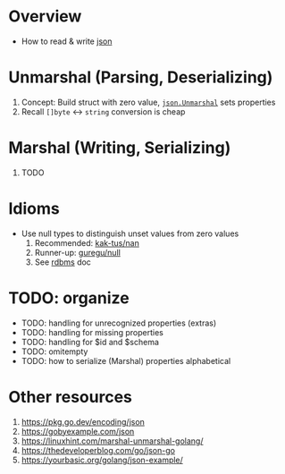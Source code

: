 # Overview
- How to read & write [json](https://www.json.org/json-en.html)


# Unmarshal (Parsing, Deserializing)
1. Concept: Build struct with zero value, [`json.Unmarshal`](https://pkg.go.dev/encoding/json) sets properties
1. Recall `[]byte` <-> `string` conversion is cheap


# Marshal (Writing, Serializing)
1. TODO


# Idioms
- Use null types to distinguish unset values from zero values
    1. Recommended: [kak-tus/nan](https://github.com/kak-tus/nan)
    1. Runner-up: [guregu/null](https://github.com/guregu/null)
    1. See [rdbms](./rdbms.md) doc


# TODO: organize
- TODO: handling for unrecognized properties (extras)
- TODO: handling for missing properties
- TODO: handling for $id and $schema
- TODO: omitempty
- TODO: how to serialize (Marshal) properties alphabetical


# Other resources
1. https://pkg.go.dev/encoding/json
1. https://gobyexample.com/json
1. https://linuxhint.com/marshal-unmarshal-golang/
1. https://thedeveloperblog.com/go/json-go
1. https://yourbasic.org/golang/json-example/
